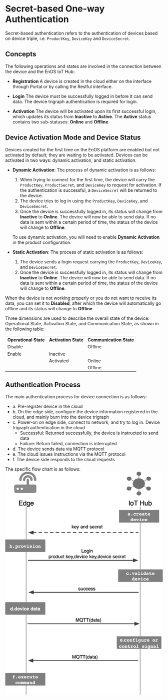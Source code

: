 # Secret-based One-way Authentication

Secret-based authentication refers to the authentication of devices based on device triple, i.e. `ProductKey`, `DeviceKey` and `DeviceSecret`.

## Concepts

The following operations and states are involved in the connection between the device and the EnOS IoT Hub:

- **Registration**
  A device is created in the cloud either on the interface through Portal or by calling the Restful interface.

- **Login**
  The device must be successfully logged in before it can send data. The device trigraph authentication is required for login.

- **Activation**
  The device will be activated upon its first successful login, which updates its status from **Inactive** to **Active**. The **Active** status contains two sub-statuses: **Online** and **Offline**.


## Device Activation Mode and Device Status

Devices created for the first time on the EnOS platform are enabled but not activated by default; they are waiting to be activated. Devices can be activated in two ways: dynamic activation, and static activation.
- **Dynamic Activation**: The process of dynamic activation is as follows:
  1. When trying to connect for the first time, the device will carry the `ProductKey`, `ProductSecret`, and `DeviceKey` to request for activation. If the authentication is successful, a `DeviceSecret` will be returned to the device.
  2. The device tries to log in using the `ProductKey`, `DeviceKey`, and `DeviceSecret`.
  3. Once the device is successfully logged in, its status will change from **Inactive** to **Online**. The device will now be able to send data. If no data is sent within a certain period of time, the status of the device will change to **Offline**.

  To use dynamic activation, you will need to enable **Dynamic Activation** in the product configuration.

- **Static Activation**: The process of static activation is as follows:
  1. The device sends a login request carrying the `ProductKey`, `DeviceKey`, and `DeviceSecret`.
  2. Once the device is successfully logged in, its status will change from **Inactive** to **Online**. The device will now be able to send data. If no data is sent within a certain period of time, the status of the device will change to **Offline**.

When the device is not working properly or you do not want to receive its data, you can set it to **Disabled**, after which the device will automatically go offline and its status will change to **Offline**.

Three dimensions are used to describe the overall state of the device: Operational State, Activation State, and Communication State, as shown in the following table:

<table>
   <tr>
     <th>Operational State</th>
     <th>Activation State</th>
     <th>Communication State</th>
   </tr>
   <tr>
     <td>Disable</td>
     <td></td>
     <td>Offline</td>
   </tr>
   <tr>
     <td>Enable</td>
     <td>Inactive</td>
     <td></td>
   </tr>
   <tr>
     <td></td>
     <td>Activated</td>
     <td>Online</td>
   </tr>
   <tr>
     <td></td>
     <td></td>
     <td>Offline</td>
   </tr>
</table>


## Authentication Process

The main authentication process for device connection is as follows:
- a. Pre-register device in the cloud
- b. On the edge side, configure the device information registered in the cloud, and mainly burn into the device trigraph
- c. Power-on on edge side, connect to network, and try to log in. Device trigraph authentication in the cloud
  - Successful: Returned successfully, the device is instructed to send data
  - Failure: Return failed, connection is interrupted
- d. The device sends data via MQTT protocol
- e. The cloud issues instructions via the MQTT protocol
- f. The device side responds to the cloud requests

The specific flow chart is as follows:
![](media/secret_communication.png)
